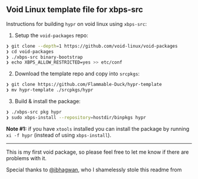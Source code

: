 ## Void Linux template file for xbps-src

Instructions for building `hypr` on void linux using `xbps-src`:

1. Setup the `void-packages` repo:

```sh
❯ git clone --depth=1 https://github.com/void-linux/void-packages
❯ cd void-packages
❯ ./xbps-src binary-bootstrap
❯ echo XBPS_ALLOW_RESTRICTED=yes >> etc/conf
```

2. Download the template repo and copy into `srcpkgs`:

```sh
❯ git clone https://github.com/Flammable-Duck/hypr-template
❯ mv hypr-template ./srcpkgs/hypr
```

3. Build & install the package:

```sh
❯ ./xbps-src pkg hypr
❯ sudo xbps-install --repository=hostdir/binpkgs hypr
```

**Note #1:** if you have `xtools` installed you can install the package by running `xi -f hypr` (instead of using `xbps-install`).

---
This is my first void package, so please feel free to let me know if there are problems with it.

Special thanks to [@ibhagwan](https://github.com/ibhagwan), who I shamelessly stole this readme from
